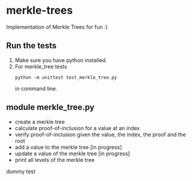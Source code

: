 # merkle-trees
Implementation of Merkle Trees for fun :)

## Run the tests
1. Make sure you have python installed.
2. For merkle_tree tests
    ```
    python -m unittest test_merkle_tree.py
    ```
    in command line.

## module merkle_tree.py
- create a merkle tree
- calculate proof-of-inclusion for a value at an index
- verify proof-of-inclusion given the value, the index, the proof and the root
- add a value to the merkle tree [in progress]
- update a value of the merkle tree [in progress]
- print all levels of the merkle tree

dummy test
